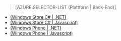 ﻿> [AZURE.SELECTOR-LIST (Plattform | Back-End)]
- [(Windows Store C# | .NET)](/de-de/documentation/articles/mobile-services-dotnet-backend-windows-store-dotnet-upload-data-blob-storage/)
- [(Windows Store C# | Javascript)](/de-de/documentation/articles/mobile-services-windows-store-dotnet-upload-data-blob-storage/)
- [(Windows Phone | .NET)](/de-de/documentation/articles/mobile-services-dotnet-backend-windows-phone-upload-data-blob-storage/)
- [(Windows Phone | Javascript)](/de-de/documentation/articles/mobile-services-windows-phone-upload-data-blob-storage/)

